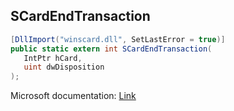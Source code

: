 ## SCardEndTransaction

```csharp
[DllImport("winscard.dll", SetLastError = true)]
public static extern int SCardEndTransaction(
   IntPtr hCard,
   uint dwDisposition
);
```

Microsoft documentation: [Link](https://docs.microsoft.com/en-us/windows/win32/api/winscard/nf-winscard-scardendtransaction)
